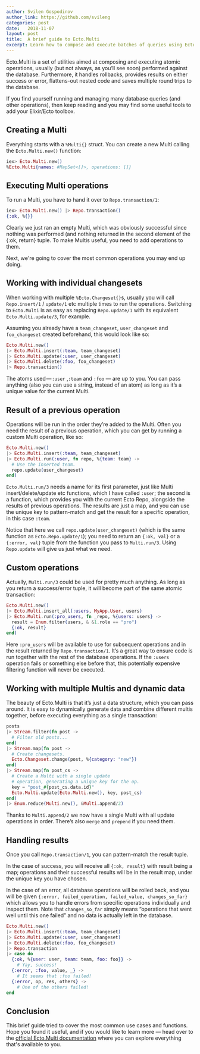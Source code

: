 ```yaml
---
author: Svilen Gospodinov
author_link: https://github.com/svileng
categories: post
date:   2018-11-07
layout: post
title:  A brief guide to Ecto.Multi
excerpt: Learn how to compose and execute batches of queries using Ecto.Multi.
---
```


Ecto.Multi is a set of utilities aimed at composing and executing atomic operations, usually (but not always, as you’ll see soon) performed against the database. Furthermore, it handles rollbacks, provides results on either success or error, flattens-out nested code and saves multiple round trips to the database.

If you find yourself running and managing many database queries (and other operations), then keep reading and you may find some useful tools to add your Elixir/Ecto toolbox.

## Creating a Multi
Everything starts with a `%Multi{}` struct. You can create a new Multi calling the `Ecto.Multi.new()` function:


```elixir
iex> Ecto.Multi.new()
%Ecto.Multi{names: #MapSet<[]>, operations: []}
```

## Executing Multi operations
To run a Multi, you have to hand it over to `Repo.transaction/1`:

```elixir
iex> Ecto.Multi.new() |> Repo.transaction()
{:ok, %{}}
```
Clearly we just ran an empty Multi, which was obviously successful since nothing was performed (and nothing returned in the second element of the {:ok, return} tuple. To make Multis useful, you need to add operations to them.

Next, we're going to cover the most common operations you may end up doing.

## Working with individual changesets
When working with multiple `%Ecto.Changeset{}`s, usually you will call `Repo.insert/1` / `update/1` etc multiple times to run the operations. Switching to `Ecto.Multi` is as easy as replacing `Repo.update/1` with its equivalent `Ecto.Multi.update/3`, for example.

Assuming you already have a `team_changeset`, `user_changeset` and `foo_changeset` created beforehand, this would look like so:

```elixir
Ecto.Multi.new()
|> Ecto.Multi.insert(:team, team_changeset)
|> Ecto.Multi.update(:user, user_changeset)
|> Ecto.Multi.delete(:foo, foo_changeset)
|> Repo.transaction()
```
The atoms used — `:user` ,`:team` and `:foo` — are up to you. You can pass anything (also you can use a string, instead of an atom) as long as it’s a unique value for the current Multi.

## Result of a previous operation
Operations will be run in the order they’re added to the Multi. Often you need the result of a previous operation, which you can get by running a custom Multi operation, like so:

```elixir
Ecto.Multi.new()
|> Ecto.Multi.insert(:team, team_changeset)
|> Ecto.Multi.run(:user, fn repo, %{team: team} ->
  # Use the inserted team.
  repo.update(user_changeset)
end)
```
`Ecto.Multi.run/3` needs a name for its first parameter, just like Multi insert/delete/update etc functions, which I have called `:user`; the second is a function, which provides you with the current Ecto Repo, alongside the results of previous operations. The results are just a map, and you can use the unique key to pattern-match and get the result for a specific operation, in this case `:team`.

Notice that here we call `repo.update(user_changeset)` (which is the same function as `Ecto.Repo.update/1`); you need to return an `{:ok, val}` or a `{:error, val}` tuple from the function you pass to `Multi.run/3`. Using `Repo.update` will give us just what we need.

## Custom operations
Actually, `Multi.run/3` could be used for pretty much anything. As long as you return a success/error tuple, it will become part of the same atomic transaction:

```elixir
Ecto.Multi.new()
|> Ecto.Multi.insert_all(:users, MyApp.User, users)
|> Ecto.Multi.run(:pro_users, fn _repo, %{users: users} ->
  result = Enum.filter(users, & &1.role == "pro")
  {:ok, result}
end)
```
Here `:pro_users` will be available to use for subsequent operations and in the result returned by `Repo.transaction/1`. It’s a great way to ensure code is run together with the rest of the database operations. If the `:users` operation fails or something else before that, this potentially expensive filtering function will never be executed.

## Working with multiple Multis and dynamic data
The beauty of Ecto.Multi is that it’s just a data structure, which you can pass around. It is easy to dynamically generate data and combine different multis together, before executing everything as a single transaction:

```elixir
posts
|> Stream.filter(fn post ->
  # Filter old posts...
end)
|> Stream.map(fn post ->
  # Create changesets.
  Ecto.Changeset.change(post, %{category: "new"})
end)
|> Stream.map(fn post_cs ->
  # Create a Multi with a single update
  # operation, generating a unique key for the op.
  key = "post_#{post_cs.data.id}"
  Ecto.Multi.update(Ecto.Multi.new(), key, post_cs)
end)
|> Enum.reduce(Multi.new(), &Multi.append/2)
```

Thanks to `Multi.append/2` we now have a single Multi with all update operations in order. There’s also `merge` and `prepend` if you need them.

## Handling results
Once you call `Repo.transaction/1`, you can pattern-match the result tuple.

In the case of success, you will receive all `{:ok, result}` with result being a map; operations and their successful results will be in the result map, under the unique key you have chosen.

In the case of an error, all database operations will be rolled back, and you will be given `{:error, failed_operation, failed_value, changes_so_far}` which allows you to handle errors from specific operations individually and inspect them. Note that `changes_so_far` simply means “operations that went well until this one failed” and no data is actually left in the database.

```elixir
Ecto.Multi.new()
|> Ecto.Multi.insert(:team, team_changeset)
|> Ecto.Multi.update(:user, user_changeset)
|> Ecto.Multi.delete(:foo, foo_changeset)
|> Repo.transaction
|> case do
  {:ok, %{user: user, team: team, foo: foo}} ->
    # Yay, success!
  {:error, :foo, value, _} ->
    # It seems that :foo failed!
  {:error, op, res, others} ->
    # One of the others failed!
end
```

## Conclusion
This brief guide tried to cover the most common use cases and functions. Hope you found it useful,
and if you would like to learn more — head over to the [official Ecto.Multi documentation](https://hexdocs.pm/ecto/Ecto.Multi.html) where you can explore everything that's available to you.
